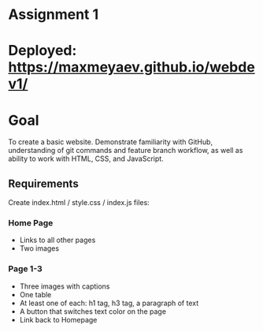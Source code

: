 
# Assignment 1

# Deployed: https://maxmeyaev.github.io/webdev1/

# Goal
To create a basic website. Demonstrate familiarity with GitHub, understanding of git commands and feature branch workflow, as well as ability to work with HTML, CSS, and JavaScript.
## Requirements
Create index.html / style.css / index.js files:

### Home Page
- Links to all other pages
- Two images

### Page 1-3
- Three images with captions
- One table
- At least one of each: h1 tag, h3 tag, a paragraph of text
- A button that switches text color on the page
- Link back to Homepage
